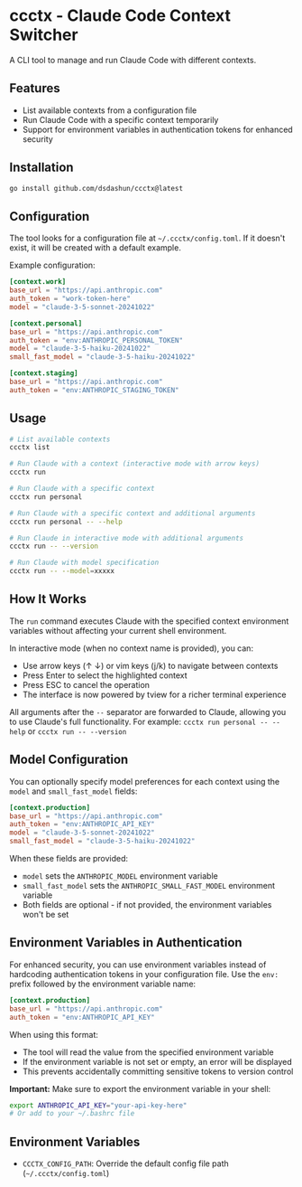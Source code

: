 # ccctx - Claude Code Context Switcher

A CLI tool to manage and run Claude Code with different contexts.

## Features

- List available contexts from a configuration file
- Run Claude Code with a specific context temporarily
- Support for environment variables in authentication tokens for enhanced security

## Installation

```bash
go install github.com/dsdashun/ccctx@latest
```

## Configuration

The tool looks for a configuration file at `~/.ccctx/config.toml`. If it doesn't exist, it will be created with a default example.

Example configuration:

```toml
[context.work]
base_url = "https://api.anthropic.com"
auth_token = "work-token-here"
model = "claude-3-5-sonnet-20241022"

[context.personal]
base_url = "https://api.anthropic.com"
auth_token = "env:ANTHROPIC_PERSONAL_TOKEN"
model = "claude-3-5-haiku-20241022"
small_fast_model = "claude-3-5-haiku-20241022"

[context.staging]
base_url = "https://api.anthropic.com"
auth_token = "env:ANTHROPIC_STAGING_TOKEN"
```

## Usage

```bash
# List available contexts
ccctx list

# Run Claude with a context (interactive mode with arrow keys)
ccctx run

# Run Claude with a specific context
ccctx run personal

# Run Claude with a specific context and additional arguments
ccctx run personal -- --help

# Run Claude in interactive mode with additional arguments
ccctx run -- --version

# Run Claude with model specification
ccctx run -- --model=xxxxx
```

## How It Works

The `run` command executes Claude with the specified context environment variables without affecting your current shell environment.

In interactive mode (when no context name is provided), you can:
- Use arrow keys (↑ ↓) or vim keys (j/k) to navigate between contexts
- Press Enter to select the highlighted context
- Press ESC to cancel the operation
- The interface is now powered by tview for a richer terminal experience

All arguments after the `--` separator are forwarded to Claude, allowing you to use Claude's full functionality.
For example: `ccctx run personal -- --help` or `ccctx run -- --version`

## Model Configuration

You can optionally specify model preferences for each context using the `model` and `small_fast_model` fields:

```toml
[context.production]
base_url = "https://api.anthropic.com"
auth_token = "env:ANTHROPIC_API_KEY"
model = "claude-3-5-sonnet-20241022"
small_fast_model = "claude-3-5-haiku-20241022"
```

When these fields are provided:
- `model` sets the `ANTHROPIC_MODEL` environment variable
- `small_fast_model` sets the `ANTHROPIC_SMALL_FAST_MODEL` environment variable
- Both fields are optional - if not provided, the environment variables won't be set

## Environment Variables in Authentication

For enhanced security, you can use environment variables instead of hardcoding authentication tokens in your configuration file. Use the `env:` prefix followed by the environment variable name:

```toml
[context.production]
base_url = "https://api.anthropic.com"
auth_token = "env:ANTHROPIC_API_KEY"
```

When using this format:
- The tool will read the value from the specified environment variable
- If the environment variable is not set or empty, an error will be displayed
- This prevents accidentally committing sensitive tokens to version control

**Important:** Make sure to export the environment variable in your shell:
```bash
export ANTHROPIC_API_KEY="your-api-key-here"
# Or add to your ~/.bashrc file
```

## Environment Variables

- `CCCTX_CONFIG_PATH`: Override the default config file path (`~/.ccctx/config.toml`)
